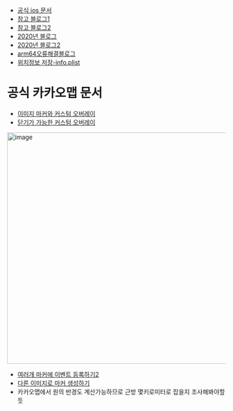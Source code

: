 - [공식 ios 문서](https://apis.map.kakao.com/ios/guide/#step1)
- [참고 블로그1](https://aircook.tistory.com/entry/Kakao-Maps-API-with-Swift)
- [참고 블로그2](https://roniruny.tistory.com/171)
- [2020년 블로그](https://aircook.tistory.com/entry/Kakao-Maps-API-with-Swift)
- [2020년 블로그2](https://swimme.tistory.com/1)
- [arm64오류해결블로그](https://velog.io/@yi-sang/Kakao-%EC%A7%80%EB%8F%84-IOS-API-%EA%B0%80%EC%9D%B4%EB%93%9C)
- [위치정보 저장-info.plist](https://velog.io/@yoogail/%EC%9C%84%EC%B9%98-%EA%B6%8C%ED%95%9C-%EC%84%A4%EC%A0%95-info.Plist)

# 공식 카카오맵 문서
- [이미지 마커와 커스텀 오버레이](https://apis.map.kakao.com/web/sample/markerWithCustomOverlay/)
- [닫기가 가능한 커스텀 오버레이](https://apis.map.kakao.com/web/sample/removableCustomOverlay/)

<img width="532" alt="image" src="https://user-images.githubusercontent.com/62399318/230302472-df432f93-8507-48a1-a66a-51fed548abc1.png"><br>
- [여러개 마커에 이벤트 등록하기2](https://apis.map.kakao.com/web/sample/multipleMarkerEvent2/)
- [다른 이미지로 마커 생성하기](https://apis.map.kakao.com/web/sample/basicMarkerImage/)
- 카카오맵에서 원의 반경도 계산가능하므로 근방 몇키로미터로 잡을지 조사해봐야할 듯
